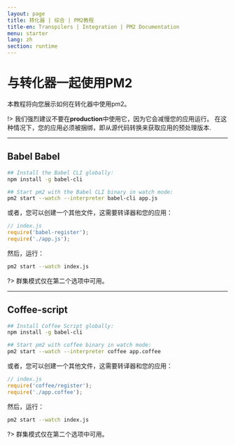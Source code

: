 ```yaml
---
layout: page
title: 转化器 | 综合 | PM2教程
title-en: Transpilers | Integration | PM2 Documentation
menu: starter
lang: zh
section: runtime
---
```


# 与转化器一起使用PM2

本教程将向您展示如何在转化器中使用pm2。

!> 我们强烈建议不要在**production**中使用它，因为它会减慢您的应用运行。 在这种情况下，您的应用必须被捆绑，即从源代码转换来获取应用的预处理版本.

---

## Babel Babel

```bash
## Install the Babel CLI globally:
npm install -g babel-cli

## Start pm2 with the Babel CLI binary in watch mode:
pm2 start --watch --interpreter babel-cli app.js
```

或者，您可以创建一个其他文件，这需要转译器和您的应用：
```javascript
// index.js
require('babel-register');
require('./app.js');
```
然后，运行：
```bash
pm2 start --watch index.js
```

?> 群集模式仅在第二个选项中可用。

---

## Coffee-script

```bash
## Install Coffee Script globally:
npm install -g babel-cli

## Start pm2 with coffee binary in watch mode:
pm2 start --watch --interpreter coffee app.coffee
```

或者，您可以创建一个其他文件，这需要转译器和您的应用：
```javascript
// index.js
require('coffee/register');
require('./app.coffee');
```
然后，运行：
```bash
pm2 start --watch index.js
```

?> 群集模式仅在第二个选项中可用。